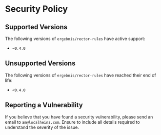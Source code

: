 # Security Policy

## Supported Versions

The following versions of `ergebnis/rector-rules` have active support:

- `~0.4.0`

## Unsupported Versions

The following versions of `ergebnis/rector-rules` have reached their end of life:

- `<0.4.0`

## Reporting a Vulnerability

If you believe that you have found a security vulnerability, please send an email to `am@localheinz.com`. Ensure to include all details required to understand the severity of the issue.
